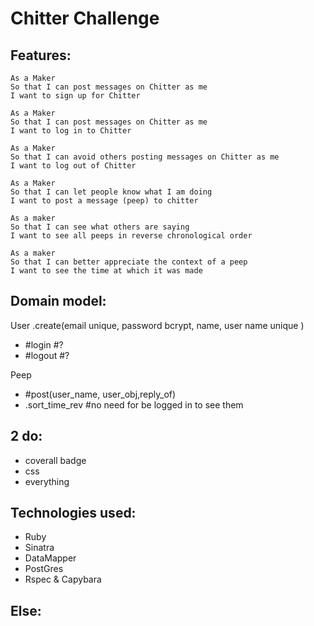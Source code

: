 Chitter Challenge
=================

Features:
-------

```
As a Maker
So that I can post messages on Chitter as me
I want to sign up for Chitter

As a Maker
So that I can post messages on Chitter as me
I want to log in to Chitter

As a Maker
So that I can avoid others posting messages on Chitter as me
I want to log out of Chitter

As a Maker
So that I can let people know what I am doing  
I want to post a message (peep) to chitter

As a maker
So that I can see what others are saying  
I want to see all peeps in reverse chronological order

As a maker
So that I can better appreciate the context of a peep
I want to see the time at which it was made
```

Domain model:
-------
User
.create(email unique, password bcrypt, name, user name unique )
- #login #?
- #logout #?

Peep
- #post(user_name, user_obj,reply_of)
- .sort_time_rev #no need for be logged in to see them

2 do:
-------
- coverall badge
- css
- everything

Technologies used:
-------
- Ruby
- Sinatra
- DataMapper
- PostGres
- Rspec & Capybara

Else:
-------
